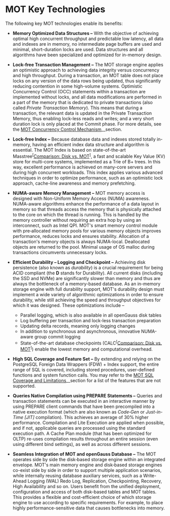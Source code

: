 # MOT Key Technologies<a name="EN-US_TOPIC_0289900293"></a>

The following key MOT technologies enable its benefits:

-   **Memory Optimized Data Structures –**  With the objective of achieving optimal high concurrent throughput and predictable low latency, all data and indexes are in memory, no intermediate page buffers are used and minimal, short-duration locks are used. Data structures and all algorithms have been specialized and optimized for in-memory design.
-   **Lock-free Transaction Management –**  The MOT storage engine applies an optimistic approach to achieving data integrity versus concurrency and high throughput. During a transaction, an MOT table does not place locks on any version of the data rows being updated, thus significantly reducing contention in some high-volume systems. Optimistic Concurrency Control \(OCC\) statements within a transaction are implemented without locks, and all data modifications are performed in a part of the memory that is dedicated to private transactions \(also called  _Private Transaction Memory_\). This means that during a transaction, the relevant data is updated in the Private Transaction Memory, thus enabling lock-less reads and writes; and a very short duration lock is only placed at the Commit phase. For more details, see the  [MOT Concurrency Control Mechanism](mot-concurrency-control-mechanism.md)__section.
-   **Lock-free Index –**  Because database data and indexes stored totally in-memory, having an efficient index data structure and algorithm is essential. The MOT Index is based on state-of-the-art Masstree<sup>\[</sup>[Comparison: Disk vs. MOT](comparison-disk-vs-mot.md)<sup>\]</sup>, a fast and scalable Key Value \(KV\) store for multi-core systems, implemented as a Trie of B+ trees. In this way, excellent performance is achieved on many-core servers and during high concurrent workloads. This index applies various advanced techniques in order to optimize performance, such as an optimistic lock approach, cache-line awareness and memory prefetching.
-   **NUMA-aware Memory Management –**  MOT memory access is designed with Non-Uniform Memory Access \(NUMA\) awareness. NUMA-aware algorithms enhance the performance of a data layout in memory so that threads access the memory that is physically attached to the core on which the thread is running. This is handled by the memory controller without requiring an extra hop by using an interconnect, such as Intel QPI. MOT's smart memory control module with pre‑allocated memory pools for various memory objects improves performance, reduces locks and ensures stability. Allocation of a transaction's memory objects is always NUMA-local. Deallocated objects are returned to the pool. Minimal usage of OS malloc during transactions circumvents unnecessary locks.
-   **Efficient Durability – Logging and Checkpoint –**  Achieving disk persistence \(also known as  _durability_\) is a crucial requirement for being ACID compliant \(the  **D**  stands for Durability\). All current disks \(including the SSD and NVMe\) are significantly slower than memory and thus are always the bottleneck of a memory-based database. As an in-memory storage engine with full durability support, MOT's durability design must implement a wide variety of algorithmic optimizations in order to ensure durability, while still achieving the speed and throughput objectives for which it was designed. These optimizations include –
    -   Parallel logging, which is also available in all openGauss disk tables
    -   Log buffering per transaction and lock-less transaction preparation
    -   Updating delta records, meaning only logging changes
    -   In addition to synchronous and asynchronous, innovative NUMA-aware group commit logging
    -   State-of-the-art database checkpoints \(CALC<sup>\[</sup>[Comparison: Disk vs. MOT](comparison-disk-vs-mot.md)<sup>\]</sup>\) enable the lowest memory and computational overhead.


-   **High SQL Coverage and Feature Set –**  By extending and relying on the PostgreSQL Foreign Data Wrappers \(FDW\) + Index support, the entire range of SQL is covered, including stored procedures, user-defined functions and system function calls. You may refer to the  [MOT SQL Coverage and Limitations](mot-sql-coverage-and-limitations.md)__section for a list of the features that are not supported.
-   **Queries Native Compilation using PREPARE Statements –**  Queries and transaction statements can be executed in an interactive manner by using PREPARE client commands that have been precompiled into a native execution format \(which are also known as  _Code‑Gen_  or  _Just-in-Time \[JIT\]_  compilation\). This achieves an average of 30% higher performance. Compilation and Lite Execution are applied when possible, and if not, applicable queries are processed using the standard execution path. A Cache Plan module \(that has been optimized for OLTP\) re-uses compilation results throughout an entire session \(even using different bind settings\), as well as across different sessions.
-   **Seamless Integration of MOT and openGauss Database –**  The MOT operates side by side the disk‑based storage engine within an integrated envelope. MOT's main memory engine and disk‑based storage engines co-exist side by side in order to support multiple application scenarios, while internally reusing database auxiliary services, such as a Write-Ahead Logging \(WAL\) Redo Log, Replication, Checkpointing, Recovery, High Availability and so on. Users benefit from the unified deployment, configuration and access of both disk-based tables and MOT tables. This provides a flexible and cost-efficient choice of which storage engine to use according to specific requirements. For example, to place highly performance-sensitive data that causes bottlenecks into memory.

